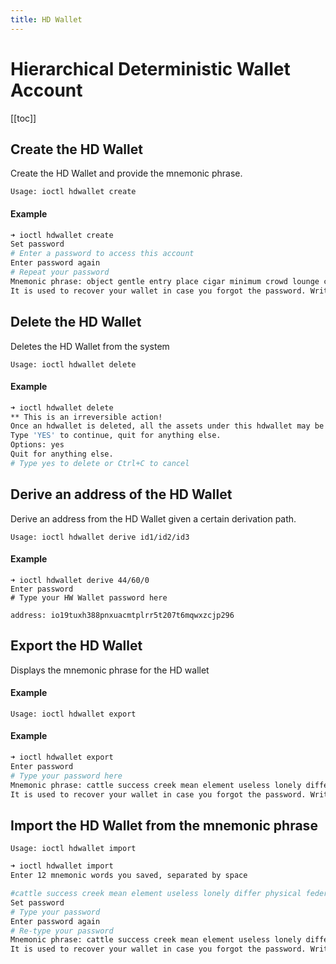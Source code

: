 ```yaml
---
title: HD Wallet
---
```


# Hierarchical Deterministic Wallet Account

[[toc]]

## Create the HD Wallet

Create the HD Wallet and provide the mnemonic phrase.

`Usage: ioctl hdwallet create`

#### Example

```bash
➜ ioctl hdwallet create
Set password
# Enter a password to access this account
Enter password again
# Repeat your password
Mnemonic phrase: object gentle entry place cigar minimum crowd lounge collect tray describe brush
It is used to recover your wallet in case you forgot the password. Write them down and store it in a safe place.
```

## Delete the HD Wallet

Deletes the HD Wallet from the system

`Usage: ioctl hdwallet delete`

#### Example

```bash
➜ ioctl hdwallet delete
** This is an irreversible action!
Once an hdwallet is deleted, all the assets under this hdwallet may be lost!
Type 'YES' to continue, quit for anything else.
Options: yes
Quit for anything else.
# Type yes to delete or Ctrl+C to cancel
```

## Derive an address of the HD Wallet

Derive an address from the HD Wallet given a certain derivation path.

`Usage: ioctl hdwallet derive id1/id2/id3`

#### Example

```
➜ ioctl hdwallet derive 44/60/0
Enter password
# Type your HW Wallet password here

address: io19tuxh388pnxuacmtplrr5t207t6mqwxzcjp296
```

## Export the HD Wallet

Displays the mnemonic phrase for the HD wallet

#### Example

`Usage: ioctl hdwallet export`

#### Example

```bash
➜ ioctl hdwallet export
Enter password
# Type your password here
Mnemonic phrase: cattle success creek mean element useless lonely differ physical federal obtain knife
It is used to recover your wallet in case you forgot the password. Write them down and store it in a safe place.
```

## Import the HD Wallet from the mnemonic phrase

`Usage: ioctl hdwallet import`

```bash
➜ ioctl hdwallet import
Enter 12 mnemonic words you saved, separated by space

#cattle success creek mean element useless lonely differ physical federal obtain knife
Set password
# Type your password
Enter password again
# Re-type your password
Mnemonic phrase: cattle success creek mean element useless lonely differ physical federal obtain knife
It is used to recover your wallet in case you forgot the password. Write them down and store it in a safe place.
```
